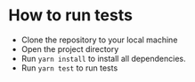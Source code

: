 # How to run tests

- Clone the repository to your local machine
- Open the project directory
- Run `yarn install` to install all dependencies.
- Run `yarn test` to run tests


